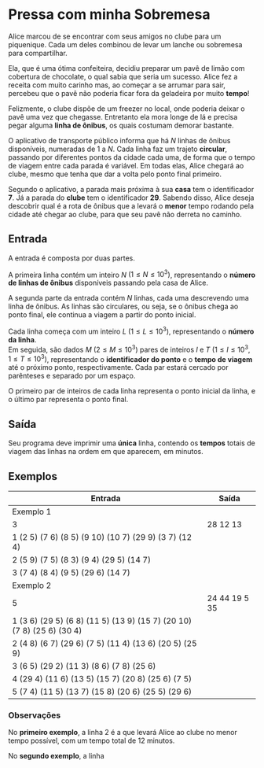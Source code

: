 # Pressa com minha Sobremesa

Alice marcou de se encontrar com seus amigos no clube para um piquenique.
Cada um deles combinou de levar um lanche ou sobremesa para compartilhar.

Ela, que é uma ótima confeiteira, decidiu preparar um pavê de limão com cobertura de chocolate, o qual sabia que seria um sucesso.
Alice fez a receita com muito carinho mas, ao começar a se arrumar para sair, percebeu que o pavê não poderia ficar fora da geladeira por muito **tempo**!

Felizmente, o clube dispõe de um freezer no local, onde poderia deixar o pavê uma vez que chegasse.
Entretanto ela mora longe de lá e precisa pegar alguma **linha de ônibus**, os quais costumam demorar bastante.

O aplicativo de transporte público informa que há $N$ linhas de ônibus disponíveis, numeradas de 1 a $N$.
Cada linha faz um trajeto **circular**, passando por diferentes pontos da cidade cada uma, de forma que o tempo de viagem entre cada parada é variável.
Em todas elas, Alice chegará ao clube, mesmo que tenha que dar a volta pelo ponto final primeiro.

Segundo o aplicativo, a parada mais próxima à sua **casa** tem o identificador **7**.
Já a parada do **clube** tem o identificador **29**.
Sabendo disso, Alice deseja descobrir qual é a rota de ônibus que a levará o **menor** tempo rodando pela cidade até chegar ao clube, para que seu pavê não derreta no caminho.

## Entrada

A entrada é composta por duas partes.

A primeira linha contém um inteiro $N$ $(1 \leq N \leq 10^3)$, representando o **número de linhas de ônibus** disponíveis passando pela casa de Alice.

A segunda parte da entrada contém $N$ linhas, cada uma descrevendo uma linha de ônibus.
As linhas são circulares, ou seja, se o ônibus chega ao ponto final, ele continua a viagem a partir do ponto inicial.

Cada linha começa com um inteiro $L$ $(1 \leq L \leq 10^3)$, representando o **número da linha**.\
Em seguida, são dados $M$ $(2 \leq M \leq 10^3)$ pares de inteiros $I$ e $T$ $(1 \leq I \leq 10^3, 1 \leq T \leq 10^3)$, representando o **identificador do ponto** e o **tempo de viagem** até o próximo ponto, respectivamente.
Cada par estará cercado por parênteses e separado por um espaço.

O primeiro par de inteiros de cada linha representa o ponto inicial da linha, e o último par representa o ponto final.

## Saída

Seu programa deve imprimir uma **única** linha, contendo os **tempos** totais de viagem das linhas na ordem em que aparecem, em minutos.

## Exemplos

<link rel="stylesheet" type="text/css" href="../../style.css">

<table>
    <thead>
        <tr>
            <th>Entrada</th>
            <th>Saída</th>
        </tr>
    </thead>
    <tbody>
        <tr class="entry-opening">
            <td colspan="2">Exemplo 1</td>
        </tr>
        <tr>
            <td>3</td>
            <td>28 12 13</td>
        </tr>
        <tr>
            <td>
                1 (2 5) (7 6) (8 5) (9 10) (10 7) (29 9) (3 7) (12 4)
            </td>
        </tr>
        <tr>
            <td>
                2 (5 9) (7 5) (8 3) (9 4) (29 5) (14 7)
            </td>
        </tr>
        <tr>
            <td class="last-entry">
                3 (7 4) (8 4) (9 5) (29 6) (14 7)
            </td>
        </tr>
                <tr class="entry-opening">
            <td colspan="2">Exemplo 2</td>
        </tr>
        <tr>
            <td>5</td>
            <td>24 44 19 5 35</td>
        </tr>
        <tr>
            <td>
                1 (3 6) (29 5) (6 8) (11 5) (13 9) (15 7) (20 10) (7 8) (25 6) (30 4)
            </td>
        </tr>
        <tr>
            <td>
                2 (4 8) (6 7) (29 6) (7 5) (11 4) (13 6) (20 5) (25 9)
            </td>
        </tr>
        <tr>
            <td>
                3 (6 5) (29 2) (11 3) (8 6) (7 8) (25 6)
            </td>
        </tr>
        <tr>
            <td>
                4 (29 4) (11 6) (13 5) (15 7) (20 8) (25 6) (7 5)
            </td>
        </tr>
        <tr>
            <td class="last-entry">
                5 (7 4) (11 5) (13 7) (15 8) (20 6) (25 5) (29 6)
            </td>
        </tr>
    </tbody>
</table>

### Observações

No **primeiro exemplo**, a linha 2 é a que levará Alice ao clube no menor tempo possível, com um tempo total de 12 minutos.

No **segundo exemplo**, a linha
